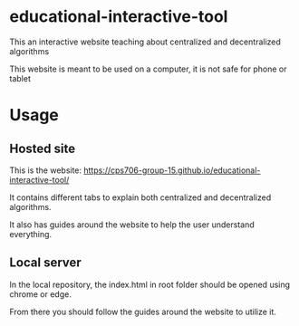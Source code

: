 # educational-interactive-tool
This an interactive website teaching about centralized and decentralized algorithms

This website is meant to be used on a computer, it is not safe for phone or tablet

# Usage
## Hosted site
This is the website: https://cps706-group-15.github.io/educational-interactive-tool/

It contains different tabs to explain both centralized and decentralized algorithms.

It also has guides around the website to help the user understand everything.

## Local server
In the local repository, the index.html in root folder should be opened using chrome or edge.

From there you should follow the guides around the website to utilize it.
